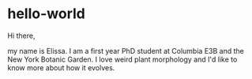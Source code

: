 # hello-world


Hi there,

my name is Elissa. I am a first year PhD student at Columbia E3B and the New York Botanic Garden. I love weird plant morphology and I'd like to know more about how it evolves. 

